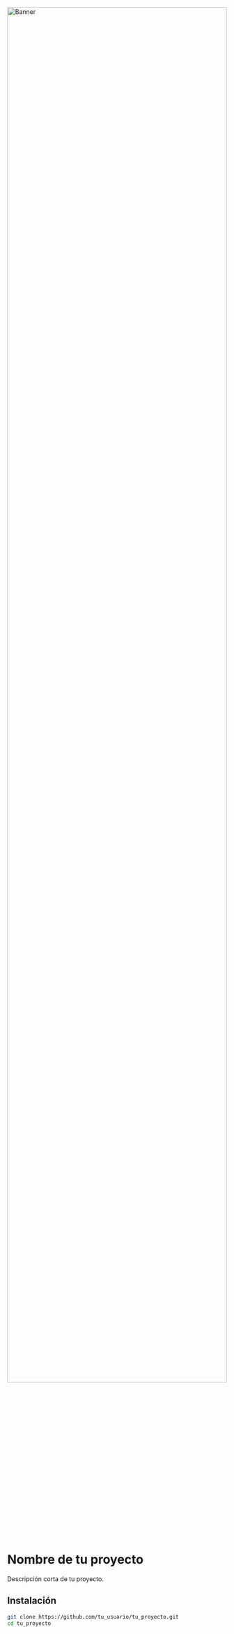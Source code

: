 <img src="https://www.brainvire.com/blog/wp-content/uploads/2022/01/BV_BLOG_252_Banner-1024x434.jpeg" alt="Banner" style="width: 100%; height: 90%;">

# Nombre de tu proyecto
Descripción corta de tu proyecto.

## Instalación
```bash
git clone https://github.com/tu_usuario/tu_proyecto.git
cd tu_proyecto
```
